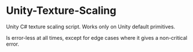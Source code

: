 # Unity-Texture-Scaling
Unity C# texture scaling script. Works only on Unity default primitives.

Is error-less at all times, except for edge cases where it gives a non-critical error.

